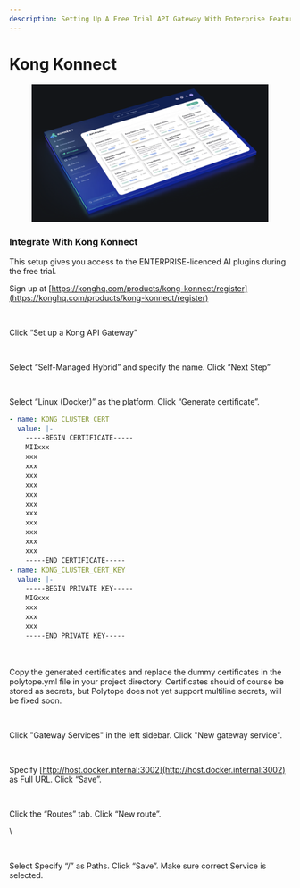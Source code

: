 ```yaml
---
description: Setting Up A Free Trial API Gateway With Enterprise Features
---
```


# Kong Konnect

<figure><img src="../.gitbook/assets/image (1).png" alt=""><figcaption></figcaption></figure>

### Integrate With Kong Konnect&#x20;

This setup gives you access to the ENTERPRISE-licenced AI plugins during the free trial.

Sign up at [https://konghq.com/products/kong-konnect/register](https://konghq.com/products/kong-konnect/register)

<figure><img src="https://lh7-rt.googleusercontent.com/docsz/AD_4nXdn6YPFR5ZlYlMZX7y9LwAN2K-MPkoJ1eDK_d39U8Bn8uAO4vk6vWfn1RY1knx41CiBKNhoAWbVaz7s73AApZkEioAjxL-h61QloZyEo_adrd__euOU_AmI_6ukbGcChDFXDhlW?key=jC8T-_XneVuC3ZQq8QXN1Z9t" alt=""><figcaption></figcaption></figure>

Click “Set up a Kong API Gateway”



<figure><img src="https://lh7-rt.googleusercontent.com/docsz/AD_4nXe2DjtwuDXzwwkNGuF0GJK-NMnblfwn0SA8L0g_qLUQ6E20LsiYlvKnC1mVPI8Q2XvRwPdwtyjzCCKqE_j8siXb7nuwGmQKU3rwdyrZOEK1dAM6i0jyrJfMt9-HNrPLNXupvyUb?key=jC8T-_XneVuC3ZQq8QXN1Z9t" alt=""><figcaption></figcaption></figure>

Select “Self-Managed Hybrid” and specify the name. Click “Next Step”



<figure><img src="https://lh7-rt.googleusercontent.com/docsz/AD_4nXfkZji9TNCJSmdnKnSQ6Z28ih_0UrRzUQ8f00xRox7NJjzdB0fwXPFL5yNZLLnBZI5pZ5J54FWBBzTrfu8ydRI0L_AL0DkTeSBmK7SRYArTeaWzX6qMN1NMJgZTen-HZIc-gBqjiA?key=jC8T-_XneVuC3ZQq8QXN1Z9t" alt=""><figcaption></figcaption></figure>

Select “Linux (Docker)” as the platform. Click “Generate certificate”.&#x20;



```yaml
- name: KONG_CLUSTER_CERT
  value: |-
    -----BEGIN CERTIFICATE-----
    MIIxxx
    xxx
    xxx
    xxx
    xxx
    xxx
    xxx
    xxx
    xxx
    xxx
    xxx
    xxx
    -----END CERTIFICATE-----
- name: KONG_CLUSTER_CERT_KEY
  value: |-
    -----BEGIN PRIVATE KEY-----
    MIGxxx
    xxx
    xxx
    xxx
    -----END PRIVATE KEY-----
 
```

\
Copy the generated certificates and replace the dummy certificates in the polytope.yml file in your project directory. Certificates should of course be stored as secrets, but Polytope does not yet support multiline secrets, will be fixed soon.

<figure><img src="https://lh7-rt.googleusercontent.com/docsz/AD_4nXevka_0N5nwjrpL3d4QLM80rqnVMdPNl5UdMYacvQyylgZCg9ppgY2ildT7hXLSSp_H5PLaMLMUewKNGKJ8l_CW6lMY4tUWTzk_HePby-qJIn-8Tr-ahNykXz-1WsT755A0TptGpw?key=jC8T-_XneVuC3ZQq8QXN1Z9t" alt=""><figcaption></figcaption></figure>

Click "Gateway Services" in the left sidebar. Click "New gateway service".

<figure><img src="https://lh7-rt.googleusercontent.com/docsz/AD_4nXd3rk3EIX8rlIgl58IoXrAjRE_NGWM-JlMK__Kxv4jmWdbdaEm-ea0nFdIAoqjnemEAGp9J0lWQ0h6fOIF9Ck1MquDG8VU0XnGuoMcXaGotlc9zABWDjj5VmPJiKnZxIJzH0OWajQ?key=jC8T-_XneVuC3ZQq8QXN1Z9t" alt=""><figcaption></figcaption></figure>

Specify [http://host.docker.internal:3002](http://host.docker.internal:3002) as Full URL. Click “Save”.

<figure><img src="https://lh7-rt.googleusercontent.com/docsz/AD_4nXcnI1nuD6DJzDYP75gv1geR9XgRXIOqnqiDc5BcCnLvh8G9PvnuOhbqcjPjerOiXqIHSvoLH8_hfSzndwfS6mEFxsVb0aBWREIQI3K4PBrCnrrnCl8y3zGsW-XOX7rvuOIGKWUcoQ?key=jC8T-_XneVuC3ZQq8QXN1Z9t" alt=""><figcaption></figcaption></figure>

Click the “Routes” tab. Click “New route”.&#x20;

\


<figure><img src="https://lh7-rt.googleusercontent.com/docsz/AD_4nXftilYzaVV8LPVMpuBy1Q4Iv10pt8dg6RnqxaU1ZGttgKZFu1QgFCyswm--NomkogUJfqkzThzUPUfYXwHHGGc6-9CCMkWTQIVRvffNrOoUhKPiYdAQXOU6FKOMiEL7C0YSgsVJJg?key=jC8T-_XneVuC3ZQq8QXN1Z9t" alt=""><figcaption></figcaption></figure>

Select Specify “/” as Paths. Click “Save”.  Make sure correct Service is selected.
